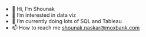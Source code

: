 - 👋 Hi, I’m Shounak 
- 👀 I’m interested in data viz
- 🌱 I’m currently doing lots of SQL and Tableau
- 📫 How to reach me shounak.naskar@moxbank.com

<!-- - 💞️ I’m looking to collaborate on ... -->

<!---
shounak-naskar-mox/shounak-naskar-mox is a ✨ special ✨ repository because its `README.md` (this file) appears on your GitHub profile.
You can click the Preview link to take a look at your changes.
--->
